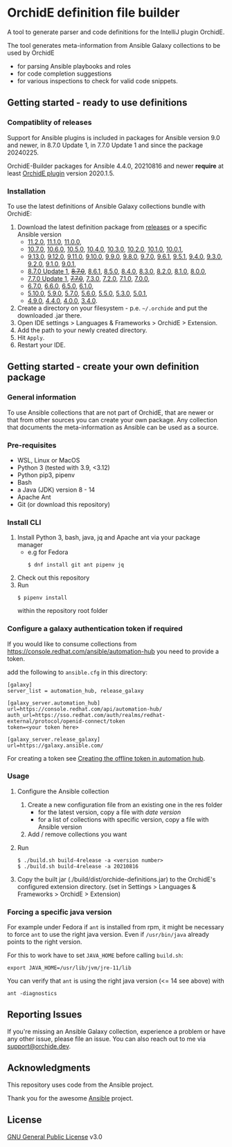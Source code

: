 # OrchidE definition file builder
A tool to generate parser and code definitions for the IntelliJ plugin OrchidE.

The tool generates meta-information from Ansible Galaxy collections to be used by OrchidE
* for parsing Ansible playbooks and roles
* for code completion suggestions
* for various inspections to check for valid code snippets.

## Getting started - ready to use definitions

### Compatiblity of releases

Support for Ansible plugins is included in packages for Ansible version 9.0 and newer,
in 8.7.0 Update 1, in 7.7.0 Update 1 and since the package 20240225.

OrchidE-Builder packages for Ansible 4.4.0, 20210816 and newer **require** at least
[OrchidE plugin](https://plugins.jetbrains.com/plugin/12626-orchide--ansible-language-support) version 2020.1.5.


### Installation

To use the latest definitions of Ansible Galaxy collections bundle with OrchidE:

1. Download the latest definition package from [releases](https://github.com/tfroescher/orchide-builder/releases/latest) or a specific Ansible version
   * [11.2.0](https://github.com/tfroescher/orchide-builder/releases/11.2.0),
   [11.1.0](https://github.com/tfroescher/orchide-builder/releases/11.1.0),
   [11.0.0](https://github.com/tfroescher/orchide-builder/releases/11.0.0),
   * [10.7.0](https://github.com/tfroescher/orchide-builder/releases/10.7.0),
   [10.6.0](https://github.com/tfroescher/orchide-builder/releases/10.6.0),
   [10.5.0](https://github.com/tfroescher/orchide-builder/releases/10.5.0),
   [10.4.0](https://github.com/tfroescher/orchide-builder/releases/10.4.0),
   [10.3.0](https://github.com/tfroescher/orchide-builder/releases/10.3.0),
   [10.2.0](https://github.com/tfroescher/orchide-builder/releases/10.2.0),
   [10.1.0](https://github.com/tfroescher/orchide-builder/releases/10.1.0),
   [10.0.1](https://github.com/tfroescher/orchide-builder/releases/10.0.1),
   * [9.13.0](https://github.com/tfroescher/orchide-builder/releases/9.13.0),
   [9.12.0](https://github.com/tfroescher/orchide-builder/releases/9.12.0),
   [9.11.0](https://github.com/tfroescher/orchide-builder/releases/9.11.0),
   [9.10.0](https://github.com/tfroescher/orchide-builder/releases/9.10.0),
   [9.9.0](https://github.com/tfroescher/orchide-builder/releases/9.9.0),
   [9.8.0](https://github.com/tfroescher/orchide-builder/releases/9.8.0),
   [9.7.0](https://github.com/tfroescher/orchide-builder/releases/9.7.0),
   [9.6.1](https://github.com/tfroescher/orchide-builder/releases/9.6.1),
   [9.5.1](https://github.com/tfroescher/orchide-builder/releases/9.5.1),
   [9.4.0](https://github.com/tfroescher/orchide-builder/releases/9.4.0),
   [9.3.0](https://github.com/tfroescher/orchide-builder/releases/9.3.0),
   [9.2.0](https://github.com/tfroescher/orchide-builder/releases/9.2.0),
   [9.1.0](https://github.com/tfroescher/orchide-builder/releases/9.1.0),
   [9.0.1](https://github.com/tfroescher/orchide-builder/releases/9.0.1),
   * [8.7.0 Update 1](https://github.com/tfroescher/orchide-builder/releases/8.7.0.1),
   [~~8.7.0~~](https://github.com/tfroescher/orchide-builder/releases/8.7.0),
   [8.6.1](https://github.com/tfroescher/orchide-builder/releases/8.6.1),
   [8.5.0](https://github.com/tfroescher/orchide-builder/releases/8.5.0),
   [8.4.0](https://github.com/tfroescher/orchide-builder/releases/8.4.0),
   [8.3.0](https://github.com/tfroescher/orchide-builder/releases/8.3.0),
   [8.2.0](https://github.com/tfroescher/orchide-builder/releases/8.2.0),
   [8.1.0](https://github.com/tfroescher/orchide-builder/releases/8.1.0),
   [8.0.0](https://github.com/tfroescher/orchide-builder/releases/8.0.0),
   * [7.7.0 Update 1](https://github.com/tfroescher/orchide-builder/releases/7.7.0.1),
   [~~7.7.0~~](https://github.com/tfroescher/orchide-builder/releases/7.7.0),
   [7.3.0](https://github.com/tfroescher/orchide-builder/releases/7.3.0),
   [7.2.0](https://github.com/tfroescher/orchide-builder/releases/7.2.0),
   [7.1.0](https://github.com/tfroescher/orchide-builder/releases/7.1.0),
   [7.0.0](https://github.com/tfroescher/orchide-builder/releases/7.0.0),
   * [6.7.0](https://github.com/tfroescher/orchide-builder/releases/6.7.0),
   [6.6.0](https://github.com/tfroescher/orchide-builder/releases/6.6.0),
   [6.5.0](https://github.com/tfroescher/orchide-builder/releases/6.5.0),
   [6.1.0](https://github.com/tfroescher/orchide-builder/releases/6.1.0),
   * [5.10.0](https://github.com/tfroescher/orchide-builder/releases/5.10.0),
   [5.9.0](https://github.com/tfroescher/orchide-builder/releases/5.9.0),
   [5.7.0](https://github.com/tfroescher/orchide-builder/releases/5.7.0),
   [5.6.0](https://github.com/tfroescher/orchide-builder/releases/5.6.0),
   [5.5.0](https://github.com/tfroescher/orchide-builder/releases/5.5.0),
   [5.3.0](https://github.com/tfroescher/orchide-builder/releases/5.3.0),
   [5.0.1](https://github.com/tfroescher/orchide-builder/releases/5.0.1),
   * [4.9.0](https://github.com/tfroescher/orchide-builder/releases/4.9.0),
   [4.4.0](https://github.com/tfroescher/orchide-builder/releases/4.4.0),
   [4.0.0](https://github.com/tfroescher/orchide-builder/releases/4.0.0),
   [3.4.0](https://github.com/tfroescher/orchide-builder/releases/3.4.0).
2. Create a directory on your filesystem - p.e. `~/.orchide` and put the downloaded .jar there.
3. Open IDE settings > Languages & Frameworks > OrchidE > Extension.
4. Add the path to your newly created directory.
5. Hit `Apply`.
6. Restart your IDE.

## Getting started - create your own definition package

### General information

To use Ansible collections that are not part of OrchidE, that are newer or that from other sources you can create your own package.
Any collection that documents the meta-information as Ansible can be used as a source.

### Pre-requisites
* WSL, Linux or MacOS
* Python 3 (tested with 3.9, <3.12)
* Python pip3, pipenv
* Bash
* a Java (JDK) version 8 - 14
* Apache Ant
* Git (or download this repository)

### Install CLI

1. Install Python 3, bash, java, jq and Apache ant via your package manager
     * e.g for Fedora
         ```shell
         $ dnf install git ant pipenv jq
         ```
1. Check out this repository
1. Run
    ```shell
    $ pipenv install
     ```
    within the repository root folder

### Configure a galaxy authentication token if required

If you would like to consume collections from
https://console.redhat.com/ansible/automation-hub you need to provide
a token.

add the following to `ansible.cfg` in this directory:

```
[galaxy]
server_list = automation_hub, release_galaxy

[galaxy_server.automation_hub]
url=https://console.redhat.com/api/automation-hub/
auth_url=https://sso.redhat.com/auth/realms/redhat-external/protocol/openid-connect/token
token=<your token here>

[galaxy_server.release_galaxy]
url=https://galaxy.ansible.com/
```

For creating a token see [Creating the offline token in automation hub](https://docs.redhat.com/en/documentation/red_hat_ansible_automation_platform/2.5/html/managing_automation_content/managing-cert-valid-content#proc-create-api-token_cloud-sync).

### Usage

1. Configure the Ansible collection

    1. Create a new configuration file from an existing one in the res folder
       * for the latest version, copy a file with *date version*
       * for a list of collections with specific version, copy a file with Ansible version
    1. Add / remove collections you want
1. Run
    ```shell
    $ ./build.sh build-4release -a <version number>
    $ ./build.sh build-4release -a 20210816
    ```

1. Copy the built jar (./build/dist/orchide-definitions.jar) to the OrchidE's configured extension directory.
   (set in Settings > Languages & Frameworks > OrchidE > Extension)

### Forcing a specific java version

For example under Fedora if `ant` is installed from rpm, it might be
necessary to force `ant` to use the right java version. Even if
`/usr/bin/java` already points to the right version.

For this to work have to set `JAVA_HOME` before calling `build.sh`:

```
export JAVA_HOME=/usr/lib/jvm/jre-11/lib
```

You can verify that `ant` is using the right java version (<= 14 see
above) with

```
ant -diagnostics
```

## Reporting Issues

If you're missing an Ansible Galaxy collection, experience a problem
or have any other issue, please file an issue.  You can also reach out
to me via [support@orchide.dev](mailto:support@orchide.dev).


## Acknowledgments

This repository uses code from the Ansible project.

Thank you for the awesome [Ansible](https://github.com/ansible/ansible) project.

## License

[GNU General Public License](LICENSE) v3.0
